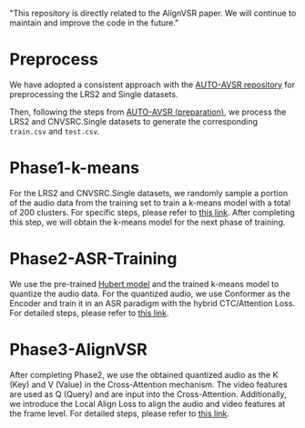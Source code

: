 "This repository is directly related to the AlignVSR paper. We will continue to maintain and improve the code in the future."

# Preprocess
We have adopted a consistent approach with the [AUTO-AVSR repository](https://github.com/mpc001/auto_avsr) for preprocessing the LRS2 and Single datasets.

Then, following the steps from [AUTO-AVSR (preparation)](https://github.com/mpc001/auto_avsr/tree/main/preparation), we process the LRS2 and CNVSRC.Single datasets to generate the corresponding `train.csv` and `test.csv`.

# Phase1-k-means
For the LRS2 and CNVSRC.Single datasets, we randomly sample a portion of the audio data from the training set to train a k-means model with a total of 200 clusters. For specific steps, please refer to [this link](https://github.com/liu12366262626/AlignVSR/tree/master/align_vsr/Phase1_k-means_cluster). After completing this step, we will obtain the k-means model for the next phase of training.

# Phase2-ASR-Training
We use the pre-trained [Hubert model](https://huggingface.co/facebook/hubert-large-ll60k) and the trained k-means model to quantize the audio data. For the quantized audio, we use Conformer as the Encoder and train it in an ASR paradigm with the hybrid CTC/Attention Loss. For detailed steps, please refer to [this link](https://github.com/liu12366262626/AlignVSR/tree/master/align_vsr/Phase2_asr).

# Phase3-AlignVSR
After completing Phase2, we use the obtained quantized audio as the K (Key) and V (Value) in the Cross-Attention mechanism. The video features are used as Q (Query) and are input into the Cross-Attention. Additionally, we introduce the Local Align Loss to align the audio and video features at the frame level. For detailed steps, please refer to [this link](https://github.com/liu12366262626/AlignVSR/tree/master/align_vsr/Phase3_align_vsr).
